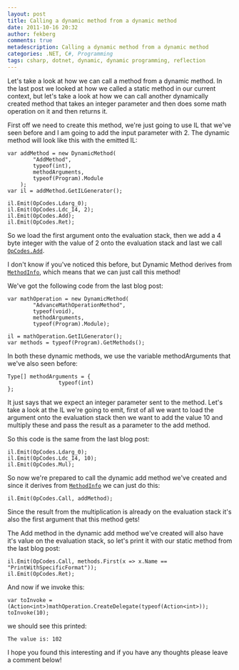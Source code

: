 ```yaml
---
layout: post
title: Calling a dynamic method from a dynamic method
date: 2011-10-16 20:32
author: fekberg
comments: true
metadescription: Calling a dynamic method from a dynamic method
categories: .NET, C#, Programming
tags: csharp, dotnet, dynamic, dynamic programming, reflection
---
```

Let's take a look at how we can call a method from a dynamic method. In the last post we looked at how we called a static method in our current context, but let's take a look at how we can call another dynamically created method that takes an integer parameter and then does some math operation on it and then returns it.

First off we need to create this method, we're just going to use IL that we've seen before and I am going to add the input parameter with 2. The dynamic method will look like this with the emitted IL<!--excerpt-->:

    var addMethod = new DynamicMethod(
            "AddMethod",
            typeof(int),
            methodArguments,
            typeof(Program).Module
        );
    var il = addMethod.GetILGenerator();

    il.Emit(OpCodes.Ldarg_0);
    il.Emit(OpCodes.Ldc_I4, 2);
    il.Emit(OpCodes.Add);
    il.Emit(OpCodes.Ret);

So we load the first argument onto the evaluation stack, then we add a 4 byte integer with the value of 2 onto the evaluation stack and last we call <a href="http://msdn.microsoft.com/en-us/library/system.reflection.emit.opcodes.add.aspx">`OpCodes.Add`</a>.

I don't know if you've noticed this before, but Dynamic Method derives from <a href="http://msdn.microsoft.com/en-us/library/system.reflection.methodinfo.aspx">`MethodInfo`</a>, which means that we can just call this method!

We've got the following code from the last blog post:

    var mathOperation = new DynamicMethod(
            "AdvanceMathOperationMethod",
            typeof(void),
            methodArguments,
            typeof(Program).Module);

    il = mathOperation.GetILGenerator();
    var methods = typeof(Program).GetMethods();

In both these dynamic methods, we use the variable methodArguments that we've also seen before:

    Type[] methodArguments = { 
                    typeof(int)
    };

It just says that we expect an integer parameter sent to the method. Let's take a look at the IL we're going to emit, first of all we want to load the argument onto the evaluation stack then we want to add the value 10 and multiply these and pass the result as a parameter to the add method.

So this code is the same from the last blog post:

    il.Emit(OpCodes.Ldarg_0);
    il.Emit(OpCodes.Ldc_I4, 10);
    il.Emit(OpCodes.Mul);

So now we're prepared to call the dynamic add method we've created and since it derives from <a href="http://msdn.microsoft.com/en-us/library/system.reflection.methodinfo.aspx">`MethodInfo`</a> we can just do this:

    il.Emit(OpCodes.Call, addMethod);

Since the result from the multiplication is already on the evaluation stack it's also the first argument that this method gets!

The Add method in the dynamic add method we've created will also have it's value on the evaluation stack, so let's print it with our static method from the last blog post:

    il.Emit(OpCodes.Call, methods.First(x => x.Name == "PrintWithSpecificFormat"));
    il.Emit(OpCodes.Ret);

And now if we invoke this:

    var toInvoke = (Action<int>)mathOperation.CreateDelegate(typeof(Action<int>));
    toInvoke(10);

we should see this printed:

`The value is: 102`

I hope you found this interesting and if you have any thoughts please leave a comment below!
